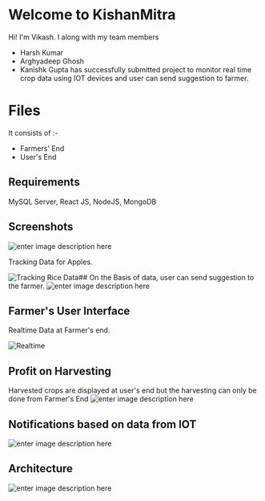 # Welcome to KishanMitra

Hi! I'm Vikash. I along with my team members 

 - Harsh Kumar
 - Arghyadeep Ghosh
 - Kanishk Gupta
has successfully submitted project to monitor real time crop data using IOT devices and user can send suggestion to farmer.


# Files

It consists of :-

 - Farmers' End
 - User's End



## Requirements

MySQL Server, React JS, NodeJS, MongoDB


## Screenshots 
![enter image description here](https://i.ibb.co/S7vZsBL/1.png)

Tracking Data for Apples.

![Tracking Rice Data](https://i.ibb.co/SRP8R2s/Screenshot-2022-03-17-213425.png)## On the Basis of data, user can send suggestion to the farmer.
![enter image description here](https://i.ibb.co/4gj9jJh/Screenshot-2022-03-17-213602.png)


## Farmer's User Interface

Realtime Data at Farmer's end.

![Realtime ](https://i.ibb.co/ctCjpkZ/6c6891ca-66c9-416c-b2b9-8cc083a9aa49.jpg)


## Profit on Harvesting
Harvested crops are displayed at user's end but the harvesting can only be done from Farmer's End
![enter image description here](https://i.ibb.co/FHDmRjV/asadas.png)


## Notifications based on data from IOT


![enter image description here](https://i.ibb.co/gRyTF8n/image.png)

## Architecture

![enter image description here](https://i.ibb.co/b1cqThX/Untitled-design.png)
